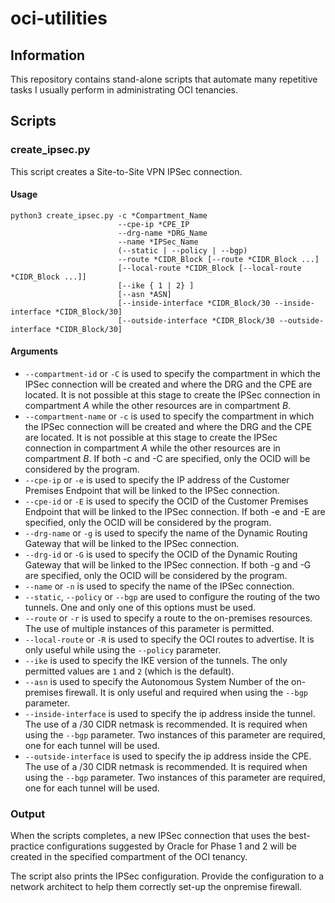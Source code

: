 # **oci-utilities**

## Information

This repository contains stand-alone scripts that automate many repetitive tasks
I usually perform in administrating OCI tenancies.

## Scripts

### create_ipsec.py

This script creates a Site-to-Site VPN IPSec connection.

#### Usage

```
python3 create_ipsec.py -c *Compartment_Name
                        --cpe-ip *CPE_IP
                        --drg-name *DRG_Name
                        --name *IPSec_Name
                        (--static | --policy | --bgp)
                        --route *CIDR_Block [--route *CIDR_Block ...]
                        [--local-route *CIDR_Block [--local-route *CIDR_Block ...]]
                        [--ike { 1 | 2} ]
                        [--asn *ASN]
                        [--inside-interface *CIDR_Block/30 --inside-interface *CIDR_Block/30]
                        [--outside-interface *CIDR_Block/30 --outside-interface *CIDR_Block/30]
```
#### Arguments

* `--compartment-id` or `-C` is used to specify the compartment in which the IPSec connection will be created and where the DRG and the CPE are located. It is not possible at this stage to create the IPSec connection in compartment _A_ while the other resources are in compartment _B_.
* `--compartment-name` or `-c` is used to specify the compartment in which the IPSec connection will be created and where the DRG and the CPE are located. It is not possible at this stage to create the IPSec connection in compartment _A_ while the other resources are in compartment _B_.
If both -c and -C are specified, only the OCID will be considered by the program.
* `--cpe-ip` or `-e` is used to specify the IP address of the Customer Premises Endpoint that will be linked to the IPSec connection.
* `--cpe-id` or `-E` is used to specify the OCID of the Customer Premises Endpoint that will be linked to the IPSec connection. If both -e and -E are specified, only the OCID will be considered by the program.
* `--drg-name` or `-g` is used to specify the name of the Dynamic Routing Gateway that will be linked to the IPSec connection.
* `--drg-id` or `-G` is used to specify the OCID of the Dynamic Routing Gateway that will be linked to the IPSec connection. If both -g and -G are specified, only the OCID will be considered by the program.
* `--name` or `-n` is used to specify the name of the IPSec connection.
* `--static`, `--policy` or `--bgp` are used to configure the routing of the two tunnels. One and only one of this options must be used.
* `--route` or `-r` is used to specify a route to the on-premises resources. The use of multiple instances of this parameter is permitted.
* `--local-route` or `-R` is used to specify the OCI routes to advertise. It is only useful while using the `--policy` parameter.
* `--ike` is used to specify the IKE version of the tunnels. The only permitted values are `1` and `2` (which is the default).
* `--asn` is used to specify the Autonomous System Number of the on-premises firewall. It is only useful and required when using the `--bgp` parameter.
* `--inside-interface` is used to specify the ip address inside the tunnel. The use of a /30 CIDR netmask is recommended. It is required when using the `--bgp` parameter. Two instances of this parameter are required, one for each tunnel will be used.
* `--outside-interface` is used to specify the ip address inside the CPE. The use of a /30 CIDR netmask is recommended. It is required when using the `--bgp` parameter. Two instances of this parameter are required, one for each tunnel will be used.

### Output

When the scripts completes, a new IPSec connection that uses the best-practice configurations suggested by Oracle for Phase 1 and 2 will be created in the specified compartment of the OCI tenancy.

The script also prints the IPSec configuration. Provide the configuration to a network architect to help them correctly set-up the onpremise firewall.
